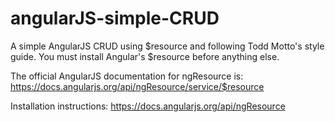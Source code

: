 # angularJS-simple-CRUD
A simple AngularJS CRUD using $resource and following Todd Motto's style guide. You must install Angular's $resource before anything else.

The official AngularJS documentation for ngResource is:
https://docs.angularjs.org/api/ngResource/service/$resource

Installation instructions:
https://docs.angularjs.org/api/ngResource



